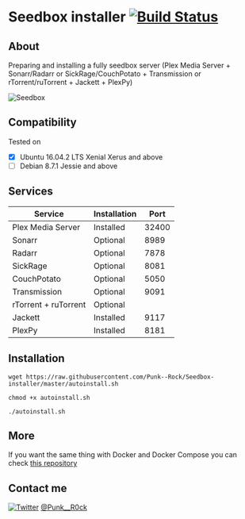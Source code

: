 # Seedbox installer [![Build Status](https://travis-ci.org/Punk--Rock/Seedbox-installer.svg?branch=master)](https://travis-ci.org/Punk--Rock/Seedbox-installer)

## About

Preparing and installing a fully seedbox server (Plex Media Server + Sonarr/Radarr or SickRage/CouchPotato + Transmission or rTorrent/ruTorrent + Jackett + PlexPy)

![Seedbox](http://i.imgur.com/VhrGlvn.png)

## Compatibility

Tested on 

* [x] Ubuntu 16.04.2 LTS Xenial Xerus and above
* [ ] Debian 8.7.1 Jessie and above

## Services

Service                | Installation   | Port
---------------------- | -------------- | -------
Plex Media Server      | Installed      | 32400
Sonarr                 | Optional       | 8989
Radarr                 | Optional       | 7878
SickRage               | Optional       | 8081
CouchPotato            | Optional       | 5050
Transmission           | Optional       | 9091
rTorrent + ruTorrent   | Optional       | 
Jackett                | Installed      | 9117
PlexPy                 | Installed      | 8181

## Installation

```shell
wget https://raw.githubusercontent.com/Punk--Rock/Seedbox-installer/master/autoinstall.sh

chmod +x autoinstall.sh

./autoinstall.sh
```

## More

If you want the same thing with Docker and Docker Compose you can check [this repository](https://github.com/bilyboy785/seedbox-compose)

## Contact me

[![Twitter](https://cdn1.iconfinder.com/data/icons/logotypes/32/twitter-24.png)](https://twitter.com/Punk__R0ck) [@Punk__R0ck](https://twitter.com/Punk__R0ck)
